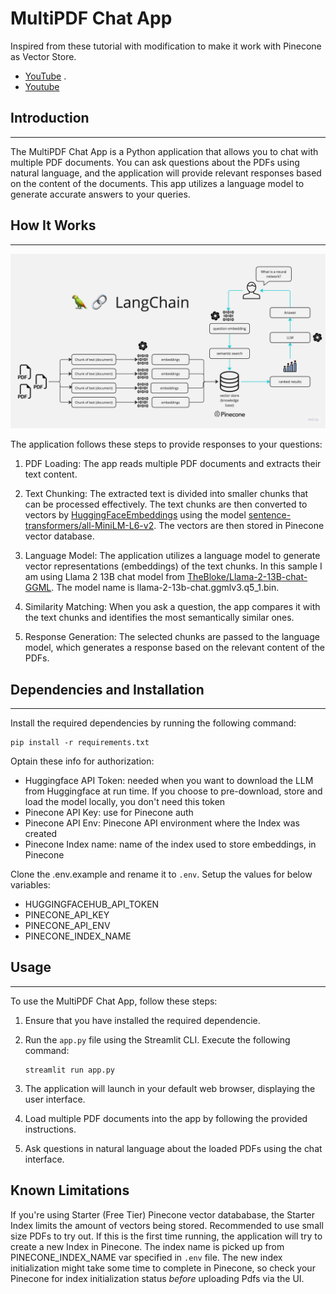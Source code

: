 # MultiPDF Chat App

Inspired from these tutorial with modification to make it work with Pinecone as Vector Store.
- [YouTube](https://youtu.be/dXxQ0LR-3Hg) .
- [Youtube](https://www.youtube.com/watch?v=ckb4DnHLBrU)

## Introduction
------------
The MultiPDF Chat App is a Python application that allows you to chat with multiple PDF documents. You can ask questions about the PDFs using natural language, and the application will provide relevant responses based on the content of the documents. This app utilizes a language model to generate accurate answers to your queries.

## How It Works
------------

![MultiPDF Chat App Diagram](./docs/PDF-LangChain.jpg)

The application follows these steps to provide responses to your questions:

1. PDF Loading: The app reads multiple PDF documents and extracts their text content.

2. Text Chunking: The extracted text is divided into smaller chunks that can be processed effectively. The text chunks are then converted to vectors by [HuggingFaceEmbeddings](https://api.python.langchain.com/en/latest/embeddings/langchain.embeddings.huggingface.HuggingFaceEmbeddings.html) using the model [sentence-transformers/all-MiniLM-L6-v2](https://huggingface.co/sentence-transformers/all-MiniLM-L6-v2). The vectors are then stored in Pinecone vector database.

3. Language Model: The application utilizes a language model to generate vector representations (embeddings) of the text chunks. In this sample I am using Llama 2 13B chat model from [TheBloke/Llama-2-13B-chat-GGML](https://huggingface.co/TheBloke/Llama-2-13B-chat-GGML). The model name is llama-2-13b-chat.ggmlv3.q5_1.bin.

4. Similarity Matching: When you ask a question, the app compares it with the text chunks and identifies the most semantically similar ones.

5. Response Generation: The selected chunks are passed to the language model, which generates a response based on the relevant content of the PDFs.

## Dependencies and Installation
----------------------------
Install the required dependencies by running the following command:
   ```
   pip install -r requirements.txt
   ```
Optain these info for authorization:
- Huggingface API Token: needed when you want to download the LLM from Huggingface at run time. If you choose to pre-download, store and load the model locally, you don't need this token 
- Pinecone API Key: use for Pinecone auth
- Pinecone API Env: Pinecone API environment where the Index was created
- Pinecone Index name: name of the index used to store embeddings, in Pinecone

Clone the .env.example and rename it to `.env`. Setup the values for below variables:
- HUGGINGFACEHUB_API_TOKEN
- PINECONE_API_KEY
- PINECONE_API_ENV
- PINECONE_INDEX_NAME

## Usage
-----
To use the MultiPDF Chat App, follow these steps:

1. Ensure that you have installed the required dependencie.

2. Run the `app.py` file using the Streamlit CLI. Execute the following command:
   ```
   streamlit run app.py
   ```

3. The application will launch in your default web browser, displaying the user interface.

4. Load multiple PDF documents into the app by following the provided instructions.

5. Ask questions in natural language about the loaded PDFs using the chat interface.

## Known Limitations
If you're using Starter (Free Tier) Pinecone vector datababase, the Starter Index limits the amount of vectors being stored. Recommended to use small size PDFs to try out.
If this is the first time running, the application will try to create a new Index in Pinecone. The index name is picked up from PINECONE_INDEX_NAME var specified in `.env` file. The new index initialization might take some time to complete in Pinecone, so check your Pinecone for index initialization status *before* uploading Pdfs via the UI.
